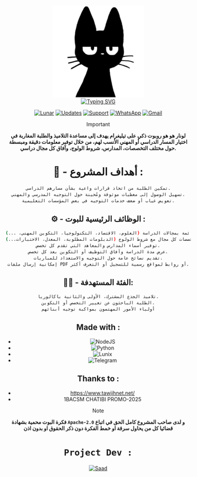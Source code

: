 <div align="center">
  <a href="https://github.com/Hyodu/Lunar">
    <img src="images/logo.png" alt="Logo" width="250" height="250">
  </a>

<div align="center">
<a href="https://git.io/typing-svg"><img src="https://readme-typing-svg.demolab.com?font=Fira+Code&weight=600&size=37&duration=3000&pause=100&color=38488BFF&background=601D6E00&center=true&vCenter=true&repeat=true&random=FALSO&width=660&height=90&lines=Lunar+Education" alt="Typing SVG"/></a>
</div>
<div align="center">

[![Lunar](https://img.shields.io/badge/Lunar-2CA5E0?style=for-the-badge&logo=telegram&logoColor=white)](https://t.me/bfubot)
[![Updates](https://img.shields.io/badge/Updates-2CA5E0?style=for-the-badge&logo=telegram&logoColor=white)](https://t.me/+Yakw9kKUDF9iNjE0)
[![Support](https://img.shields.io/badge/Support-2CA5E0?style=for-the-badge&logo=telegram&logoColor=white)](https://t.me/xeSaad)
[![WhatsApp](https://img.shields.io/badge/Whatsapp-25D366?style=for-the-badge&logo=whatsapp&logoColor=white)](https://whatsapp.com/channel/0029VaUpcIqJuyA4hiyNYR1K)
[![Gmail](https://img.shields.io/badge/Gmail-D14836?style=for-the-badge&logo=gmail&logoColor=white)](mailto:v.i3@aol.com)
</div>

> [!IMPORTANT]
> **لونار هو هو روبوت ذكي على تيليغرام يهدف إلى مساعدة التلاميذ والطلبة المغاربة في اختيار المسار الدراسي أو المهني الأنسب لهم، من خلال توفير معلومات دقيقة ومبسطة حول مختلف التخصصات، المدارس، شروط الولوج، وآفاق كل مجال دراسي.** 


# 🎯 - أهداف المشروع :
```bash
تمكين الطلبة من اتخاذ قرارات واعية بشأن مسارهم الدراسي.
تسهيل الوصول إلى معطيات موثوقة ومُحينة حول التوجيه المدرسي والمهني.
تعويض غياب أو ضعف خدمات التوجيه في بعض المؤسسات التعليمية.
```

## ⚙️ - الوظائف الرئيسية للبوت :
```bash
تقديم قائمة بمجالات الدراسة (العلوم، الاقتصاد، التكنولوجيا، التكوين المهني، ...)
عرض تخصصات كل مجال مع شروط الولوج (الدبلومات المطلوبة، المعدل، الاختبارات...)
توفير أسماء المدارس والمعاهد التي تقدم كل تخصص.
عرض مدة الدراسة وآفاق التوظيف أو التكوين بعد كل تخصص.
تقديم نصائح عامة حول التوجيه والاستعداد للمباريات.
إمكانية إرسال ملفات PDF أو روابط لمواقع رسمية للتسجيل أو التعرف أكثر.
```
## 👨‍🎓 - الفئة المستهدفة:
```bash
تلاميذ الجذع المشترك، الأولى والثانية باكالوريا.
الطلبة الباحثون عن تغيير التخصص أو التكوين.
أولياء الأمور المهتمون بمواكبة توجيه أبنائهم
```
##  Made with :

* ![NodeJS](https://img.shields.io/badge/node.js-339933?style=for-the-badge&logo=Node.js&logoColor=white)
* ![Python](https://img.shields.io/badge/Python-FFD43B?style=for-the-badge&logo=python&logoColor=blue)
* ![Lunix](https://img.shields.io/badge/Linux-FCC624?style=for-the-badge&logo=linux&logoColor=black)
* ![Telegram](https://img.shields.io/badge/Telegram-2CA5E0?style=for-the-badge&logo=telegram&logoColor=white)

## Thanks to :

* https://www.tawjihnet.net/
* 1BACSM CHATIBI PROMO-2025


> [!NOTE]
> **فكرة البوت محمية بشهادة `Apache-2.0` و لدى صاحب المشروع كامل الحق في اتباع قضائيا كل من يحاول سرقة او خمط الفكرة دون ذكر الحقوق او بدون اذن**
# `Project Dev :`
<a href="https://github.com/Hyodu"><img src="https://github.com/Hyodu.png" width="300" height="300" alt="Saad"/></a>
 
 
